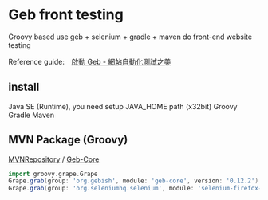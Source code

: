 # Geb front testing
Groovy based use geb + selenium + gradle + maven do front-end website testing

Reference guide:　[啟動 Geb - 網站自動化測試之美](http://learngeb-ebook.readbook.tw/)

## install
Java SE (Runtime), you need setup JAVA_HOME path (x32bit)
Groovy
Gradle
Maven

## MVN Package (Groovy)
[MVNRepository](http://mvnrepository.com/) / [Geb-Core](http://mvnrepository.com/artifact/org.gebish/geb-core/0.12.2)
```groovy
import groovy.grape.Grape
Grape.grab(group: 'org.gebish', module: 'geb-core', version: '0.12.2')
Grape.grab(group: 'org.seleniumhq.selenium', module: 'selenium-firefox-driver', version: '2.46.0')
```

